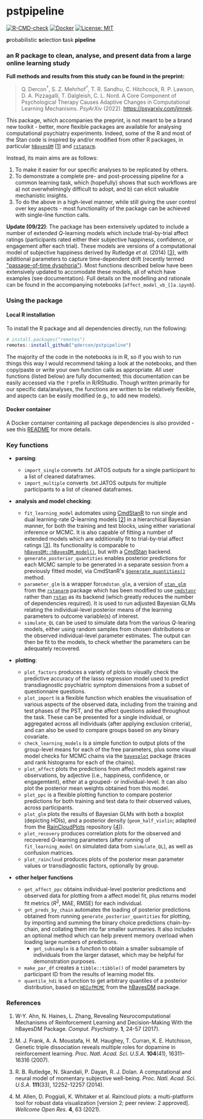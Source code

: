 # pstpipeline

[![R-CMD-check](https://github.com/qdercon/pstpipeline/actions/workflows/main.yml/badge.svg)](https://github.com/qdercon/pstpipeline/actions/workflows/main.yml)
[![Docker](https://img.shields.io/badge/dockerhub-image-important.svg?logo=Docker)](https://hub.docker.com/repository/docker/qdercon/pstpipeline/general#)
[![License: MIT](https://img.shields.io/badge/License-MIT-yellow.svg)](https://github.com/qdercon/pstpipeline/blob/main/LICENSE)

**p**robabilistic **s**election **t**ask **pipeline**

### an R package to clean, analyse, and present data from a large online learning study

**Full methods and results from this study can be found in the preprint:**

> Q. Dercon<sup>†</sup>, S. Z. Mehrhof<sup>†</sup>, T. R. Sandhu, C. Hitchcock, R. P. Lawson, D. A. Pizzagalli, T. Dalgleish, C. L. Nord. A Core Component of Psychological Therapy Causes Adaptive Changes in Computational Learning Mechanisms. *PsyArXiv* (2022). https://psyarxiv.com/jmnek.

This package, which accompanies the preprint, is not meant to be a brand new toolkit - better, more flexible packages are available for analysing computational psychiatry experiments. Indeed, some of the R and most of the Stan code is inspired by and/or modified from other R packages, in particular [```hBayesDM```](https://github.com/CCS-Lab/hBayesDM) [[1](#References)] and [```rstanarm```](https://mc-stan.org/rstanarm/).

Instead, its main aims are as follows:

1.  To make it easier for our specific analyses to be replicated by others.
2.  To demonstrate a complete pre- and post-processing pipeline for a common learning task, which (hopefully) shows that such workflows are a) not overwhelmingly difficult to adopt, and b) can elicit valuable mechanistic insights.
3.  To do the above in a high-level manner, while still giving the user control over key aspects - most functionality of the package can be achieved with single-line function calls.

**Update (09/22)**: The package has been extensively updated to include a number of extended $Q$-learning models which include trial-by-trial affect ratings (participants rated either their subjective happiness, confidence, or engagement after each trial). These models are versions of a computational model of subjective happiness derived by Rutledge *et al.* (2014) [[3](#References)], with additional parameters to capture time-dependent drift (recently termed ["passage-of-time dysphoria"](https://psyarxiv.com/bwv58)). Most functions described below have been extensively updated to accomodate these models, all of which have examples (see documentation). Full details on the modelling and rationale can be found in the accompanying notebooks (```affect_model_vb_[]a.ipynb```).

### Using the package

#### Local R installation

To install the R package and all dependencies directly, run the following:

```R
# install.packages("remotes")
remotes::install_github("qdercon/pstpipeline")
```

The majority of the code in the notebooks is in R, so if you wish to run things this way I would recommend taking a look at the notebooks, and then copy/paste or write your own function calls as appropriate. All user functions (listed below) are fully documented; this documentation can be easily accessed via the ```?``` prefix in R/RStudio. Though written primarily for our specific data/analyses, the functions are written to be relatively flexible, and aspects can be easily modified (e.g., to add new models).

#### Docker container

A Docker container containing all package dependencies is also provided - see this [README](https://github.com/qdercon/pstpipeline/tree/main/docker#readme) for more details. 

### Key functions

- **parsing**:
    - ```import_single``` converts .txt JATOS outputs for a single participant to a list of cleaned dataframes.
    - ```import_multiple``` converts .txt JATOS outputs for multiple participants to a list of cleaned dataframes.


- **analysis and model checking**:
    - ```fit_learning_model``` automates using [CmdStanR](https://mc-stan.org/cmdstanr/) to run single and dual learning-rate $Q$-learning models [[2](#References)] in a hierarchical Bayesian manner, for both the training and test blocks, using either variational inference or MCMC. It is also capable of fitting a number of extended models which are additionally fit to trial-by-trial affect ratings [[3](#References)]. Its functionality is comparable to [```hBayesDM::hBayesDM_model()```](https://github.com/CCS-Lab/hBayesDM/blob/develop/R/R/hBayesDM_model.R), but with a [CmdStan](https://github.com/stan-dev/cmdstan) backend.
    - ```generate_posterior_quantities``` enables posterior predictions for each MCMC sample to be generated in a separate session from a previously fitted model, via CmdStanR's [```$generate_quantities()```](https://mc-stan.org/cmdstanr/reference/model-method-generate-quantities.html) method.
    - ```parameter_glm``` is a wrapper for```cmdstan_glm```, a version of [```stan_glm```](https://mc-stan.org/rstanarm/reference/stan_glm.html) from the [```rstanarm```](https://github.com/stan-dev/rstanarm) package which has been modified to use [```cmdstanr```](https://mc-stan.org/cmdstanr/) rather than [```rstan```](https://cran.r-project.org/web/packages/rstan/index.html) as its backend (which greatly reduces the number of dependencies required). It is used to run adjusted Bayesian GLMs relating the individual-level posterior means of the learning parameters to outcome variable(s) of interest.
    - ```simulate_QL``` can be used to simulate data from the various $Q$-learing models, either using random samples from chosen distributions or the observed individual-level parameter estimates. The output can then be fit to the models, to check whether the parameters can be adequately recovered.


- **plotting**:
    - ```plot_factors``` produces a variety of plots to visually check the predictive accuracy of the lasso regression model used to predict transdiagnostic psychiatric symptom dimensions from a subset of questionnaire questions.
    - ```plot_import``` is a flexible function which enables the visualisation of various aspects of the observed data, including from the training and test phases of the PST, and the affect questions asked throughout the task. These can be presented for a single individual, or aggregated across all individuals (after applying exclusion criteria), and can also be used to compare groups based on any binary covariate.
    - ```check_learning_models``` is a simple function to output plots of the group-level means for each of the free parameters, plus some visual model checks for MCMC chains via the [```bayesplot```](https://mc-stan.org/bayesplot/) package (traces and rank histograms for each of the chains).
    - ```plot_affect``` plots the predictions from affect models against raw observations, by adjective (i.e., happiness, confidence, or engagemtent), either at a grouped- or individual-level. It can also plot the posterior mean weights obtained from this model. 
    - ```plot_ppc``` is a flexible plotting function to compare posterior predictions for both training and test data to their observed values, across participants.
    - ```plot_glm``` plots the results of Bayesian GLMs with both a boxplot (depicting HDIs), and a posterior density (```geom_half_violin```; adapted from the [RainCloudPlots](https://github.com/RainCloudPlots/RainCloudPlots) repository [[4](#References)]).
    - ```plot_recovery``` produces correlation plots for the observed and recovered $Q$-learning parameters (after running of ```fit_learning_model``` on simulated data from ```simulate_QL```), as well as confusion matrices.
    - ```plot_raincloud``` produces plots of the posterior mean parameter values or transdiagnostic factors, optionally by group.


- **other helper functions**
    - ```get_affect_ppc``` obtains individual-level posterior predictions and observed data for plotting from a affect model fit, plus returns model fit metrics ($R^2$, MAE, RMSE) for each individual. 
    - ```get_preds_by_chain``` automates the loading of posterior predictions obtained from running ```generate_posterior_quantities``` for plotting, by importing and summing the binary choice predictions chain-by-chain, and collating them into far smaller summaries. It also includes an optional method which can help prevent memory overload when loading large numbers of predictions.
        - ```get_subsample``` is a function to obtain a smaller subsample of individuals from the larger dataset, which may be helpful for demonstration purposes.
    - ```make_par_df``` creates a ```tibble::tibble()``` of model parameters by participant ID from the results of learning model fits.
    - ```quantile_hdi``` is a function to get arbitrary quantiles of a posterior distribution, based on [```HDIofMCMC```](https://github.com/CCS-Lab/hBayesDM/blob/develop/R/R/HDIofMCMC.R) from the [hBayesDM](https://github.com/CCS-Lab/hBayesDM) package.

### References

1.   W-Y. Ahn, N. Haines, L. Zhang, Revealing Neurocomputational Mechanisms of Reinforcement Learning and Decision-Making With the hBayesDM Package. *Comput. Psychiatry.* **1**, 24-57 (2017).

2.   M. J. Frank, A. A. Moustafa, H. M. Haughey, T. Curran, K. E. Hutchison, Genetic triple dissociation reveals multiple roles for dopamine in reinforcement learning. *Proc. Natl. Acad. Sci. U.S.A.* **104**(41), 16311–16316 (2007).

3.   R. B. Rutledge, N. Skandali, P. Dayan, R. J. Dolan. A computational and neural model of momentary subjective well-being. *Proc. Natl. Acad. Sci. U.S.A.* **111**(33), 12252-12257 (2014).

4.   M. Allen, D. Poggiali, K. Whitaker et al. Raincloud plots: a multi-platform tool for robust data visualization [version 2; peer review: 2 approved]. *Wellcome Open Res.* **4**, 63 (2021).
